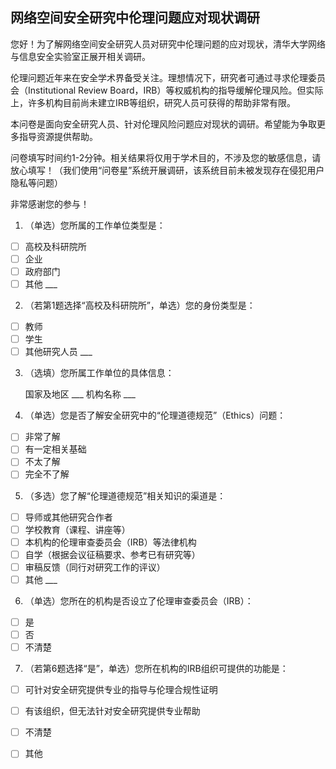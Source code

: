 ## 网络空间安全研究中伦理问题应对现状调研

您好！为了解网络空间安全研究人员对研究中伦理问题的应对现状，清华大学网络与信息安全实验室正展开相关调研。

伦理问题近年来在安全学术界备受关注。理想情况下，研究者可通过寻求伦理委员会（Institutional Review Board，IRB）等权威机构的指导缓解伦理风险。但实际上，许多机构目前尚未建立IRB等组织，研究人员可获得的帮助非常有限。

本问卷是面向安全研究人员、针对伦理风险问题应对现状的调研。希望能为争取更多指导资源提供帮助。

问卷填写时间约1-2分钟。相关结果将仅用于学术目的，不涉及您的敏感信息，请放心填写！（我们使用“问卷星”系统开展调研，该系统目前未被发现存在侵犯用户隐私等问题）

非常感谢您的参与！

1. （单选）您所属的工作单位类型是：

- [ ] 高校及科研院所
- [ ] 企业
- [ ] 政府部门
- [ ] 其他 ___

2. （若第1题选择“高校及科研院所”，单选）您的身份类型是：

- [ ] 教师
- [ ] 学生
- [ ] 其他研究人员 ___

3. （选填）您所属工作单位的具体信息：

   国家及地区 ___
   机构名称 ___

4. （单选）您是否了解安全研究中的“伦理道德规范”（Ethics）问题：

- [ ] 非常了解
- [ ] 有一定相关基础
- [ ] 不太了解
- [ ] 完全不了解

5. （多选）您了解“伦理道德规范”相关知识的渠道是：

- [ ] 导师或其他研究合作者
- [ ] 学校教育（课程、讲座等）
- [ ] 本机构的伦理审查委员会（IRB）等法律机构
- [ ] 自学（根据会议征稿要求、参考已有研究等）
- [ ] 审稿反馈（同行对研究工作的评议）
- [ ] 其他 ___

6. （单选）您所在的机构是否设立了伦理审查委员会（IRB）：

- [ ] 是
- [ ] 否
- [ ] 不清楚

7. （若第6题选择“是”，单选）您所在机构的IRB组织可提供的功能是：

- [ ] 可针对安全研究提供专业的指导与伦理合规性证明
- [ ] 有该组织，但无法针对安全研究提供专业帮助
- [ ] 不清楚
- [ ] 其他




